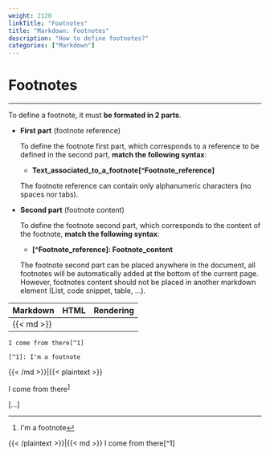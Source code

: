 ```yaml
---
weight: 2120
linkTitle: "Footnotes"
title: "Markdown: Footnotes"
description: "How to define footnotes?"
categories: ["Markdown"]
---
```


# Footnotes
---

To define a footnote, it must **be formated in 2 parts**.

* **First part** (footnote reference)

    To define the footnote first part, which corresponds to a reference to be defined in the second part, **match the following syntax**:

    * **Text_associated_to_a_footnote\[\^Footnote_reference\]**

    The footnote reference can contain only alphanumeric characters (no spaces nor tabs).

* **Second part** (footnote content)

    To define the footnote second part, which corresponds to the content of the footnote, **match the following syntax**:

    * **\[\^Footnote_reference\]: Footnote_content**

    The footnote second part can be placed anywhere in the document, all footnotes will be automatically added at the bottom of the current page. However, footnotes content should not be placed in another markdown element (List, code snippet, table, ...).

| Markdown | HTML | Rendering |
| -------- | ---- | --------- |
|{{< md >}}
```
I come from there[^1]

[^1]: I'm a footnote
```
{{< /md >}}|{{< plaintext >}}
<p>I come from there<sup id="fnref:1"><a href="#fn:1" class="footnote-ref" role="doc-noteref">1</a></sup></p>
[…]
<section class="footnotes" role="doc-endnotes">
  <hr>
  <ol>
    <li id="fn:1" role="doc-endnote">
      <p>I'm a footnote<a href="#fnref:1" class="footnote-backref" role="doc-backlink">↩︎</a></p>
    </li>
  </ol>
</section>
{{< /plaintext >}}|{{< md >}}
I come from there[^1]

[^1]: I'm a footnote
{{< /md >}}|
